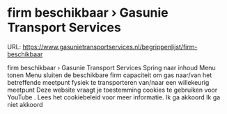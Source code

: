 # firm beschikbaar › Gasunie Transport Services

URL: https://www.gasunietransportservices.nl/begrippenlijst/firm-beschikbaar

firm beschikbaar › Gasunie Transport Services
Spring naar inhoud
Menu tonen
Menu sluiten
de beschikbare firm
capaciteit
om
gas
naar/van het betreffende meetpunt fysiek te transporteren van/naar een willekeurig meetpunt
Deze website vraagt je toestemming cookies te gebruiken voor
YouTube
. Lees het
cookiebeleid
voor meer informatie.
Ik ga akkoord
Ik ga niet akkoord